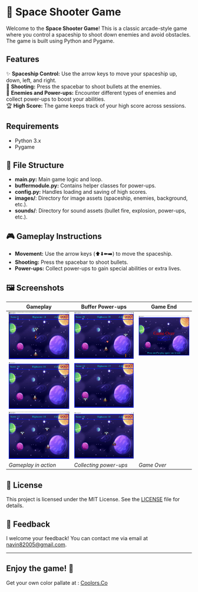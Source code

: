 # 🚀 Space Shooter Game

Welcome to the **Space Shooter Game**! This is a classic arcade-style game where you control a spaceship to shoot down enemies and avoid obstacles. The game is built using Python and Pygame.

## Features

✨ **Spaceship Control:** Use the arrow keys to move your spaceship up, down, left, and right.  
🔫 **Shooting:** Press the spacebar to shoot bullets at the enemies.  
👾 **Enemies and Power-ups:** Encounter different types of enemies and collect power-ups to boost your abilities.  
🏆 **High Score:** The game keeps track of your high score across sessions.

## Requirements

- Python 3.x
- Pygame

## 📁 File Structure

- **main.py:** Main game logic and loop.
- **buffermodule.py:** Contains helper classes for power-ups.
- **config.py:** Handles loading and saving of high scores.
- **images/**: Directory for image assets (spaceship, enemies, background, etc.).
- **sounds/**: Directory for sound assets (bullet fire, explosion, power-ups, etc.).

## 🎮 Gameplay Instructions

- **Movement:** Use the arrow keys (⬆️⬇️⬅️➡️) to move the spaceship.
- **Shooting:** Press the spacebar to shoot bullets.
- **Power-ups:** Collect power-ups to gain special abilities or extra lives.

## 🖼️ Screenshots

| Gameplay | Buffer Power-ups | Game End |
|----------|------------------|----------|
| ![Gameplay Screenshot 1](https://github.com/Navin82005/TempRepo/blob/main/SpaceShooter/fire-arm.jpg) | ![Buffer Screenshot 1](https://github.com/Navin82005/TempRepo/blob/main/SpaceShooter/buffer-life.jpg) | ![Game End Screenshot](https://github.com/Navin82005/TempRepo/blob/main/SpaceShooter/game-end.jpg) |
| ![Gameplay Screenshot 2](https://github.com/Navin82005/TempRepo/blob/main/SpaceShooter/enemy-fire.jpg) | ![Buffer Screenshot 2](https://github.com/Navin82005/TempRepo/blob/main/SpaceShooter/buffer-shield.jpg) | |
| ![Gameplay Screenshot 3](https://github.com/Navin82005/TempRepo/blob/main/SpaceShooter/dule-space-craft-attack.jpg) | ![Buffer Screenshot 3](https://github.com/Navin82005/TempRepo/blob/main/SpaceShooter/buffer-speed.jpg) | |
| *Gameplay in action* | *Collecting power-ups* | *Game Over* |

## 📜 License

This project is licensed under the MIT License. See the [LICENSE](License.txt) file for details.

## 💬 Feedback

I welcome your feedback! You can contact me via email at navin82005@gmail.com.

---

Enjoy the game! 🎉
---

Get your own color pallate at : [Coolors.Co](https://coolors.co/?ref=6559c82241a7a6000bf5e09a)


